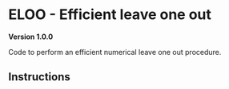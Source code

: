# ELOO - Efficient leave one out 

**Version 1.0.0**

Code to perform an efficient numerical leave one out procedure.

## Instructions

